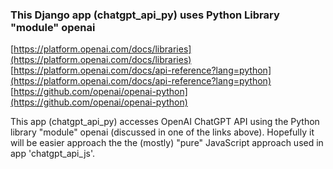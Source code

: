 ### This Django app (chatgpt_api_py) uses Python Library "module" openai

[https://platform.openai.com/docs/libraries](https://platform.openai.com/docs/libraries)  
[https://platform.openai.com/docs/api-reference?lang=python](https://platform.openai.com/docs/api-reference?lang=python)  
[https://github.com/openai/openai-python](https://github.com/openai/openai-python)  

This app (chatgpt_api_py) accesses OpenAI ChatGPT API using the Python library "module" openai (discussed 
in one of the links above). Hopefully it will be easier approach the the (mostly) "pure" JavaScript approach used 
in app 'chatgpt_api_js'.
